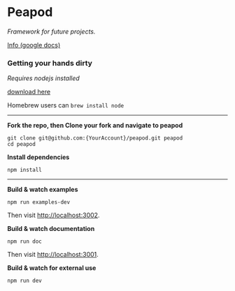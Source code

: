 # Peapod #
*Framework for future projects.*

[Info (google docs)](https://docs.google.com/document/d/1RKFhEU76kpXBHOnvb6ZaBhkcybudp5kcNoiw24PhwCM/edit)

### Getting your hands dirty ###

*Requires nodejs installed*

[download here](nodejs.org)

Homebrew users can `brew install node`

*****

**Fork the repo, then Clone your fork and navigate to peapod**
```
git clone git@github.com:{YourAccount}/peapod.git peapod
cd peapod
```

**Install dependencies**
```
npm install
```

*****

**Build & watch examples**
```
npm run examples-dev
```
Then visit [http://localhost:3002](http://localhost:3002).

**Build & watch documentation**
```
npm run doc
```
Then visit [http://localhost:3001](http://localhost:3001).

**Build & watch for external use**
```
npm run dev
```
